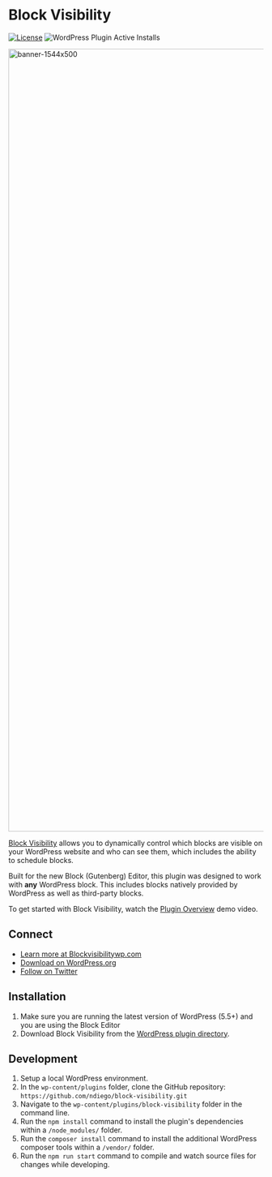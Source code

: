 # Block Visibility

[![License](https://img.shields.io/badge/license-GPL--2.0%2B-green.svg)](https://github.com/ndiego/block-visibility/blob/master/LICENSE.txt) ![WordPress Plugin Active Installs](https://img.shields.io/wordpress/plugin/installs/block-visibility?color=%23007cba&label=Active%20Installs&logo=wordpress&style=flat-square)

<img width="1544" alt="banner-1544x500" src="https://github.com/ndiego/block-visibility/blob/develop/.wordpress-org/banner-1544x500.png?raw=true">

[Block Visibility](https://wordpress.org/plugins/block-visibility/) allows you to dynamically control which blocks are visible on your WordPress website and who can see them, which includes the ability to schedule blocks.

Built for the new Block (Gutenberg) Editor, this plugin was designed to work with **any** WordPress block. This includes blocks natively provided by WordPress as well as third-party blocks.

To get started with Block Visibility, watch the [Plugin Overview](https://www.youtube.com/watch?v=DdDwQCE7RNE) demo video.

## Connect
- [Learn more at Blockvisibilitywp.com](https://www.blockvisibilitywp.com/)
- [Download on WordPress.org](https://wordpress.org/plugins/block-visibility/)
- [Follow on Twitter](https://twitter.com/BlockVisibility)

## Installation

1. Make sure you are running the latest version of WordPress (5.5+) and you are using the Block Editor
2. Download Block Visibility from the [WordPress plugin directory](https://wordpress.org/plugins/block-visibility/).

## Development

1. Setup a local WordPress environment.
2. In the `wp-content/plugins` folder, clone the GitHub repository: `https://github.com/ndiego/block-visibility.git`
3. Navigate to the `wp-content/plugins/block-visibility` folder in the command line.
4. Run the `npm install` command to install the plugin's dependencies within a `/node_modules/` folder.
5. Run the `composer install` command to install the additional WordPress composer tools within a `/vendor/` folder.
5. Run the `npm run start` command to compile and watch source files for changes while developing.
